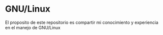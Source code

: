 # GNU/Linux
El proposito de este repositorio es compartir mi conocimiento y experiencia en el manejo de GNU/Linux
